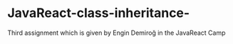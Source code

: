 # JavaReact-class-inheritance-
Third assignment which is given by Engin Demiroğ in the JavaReact Camp
